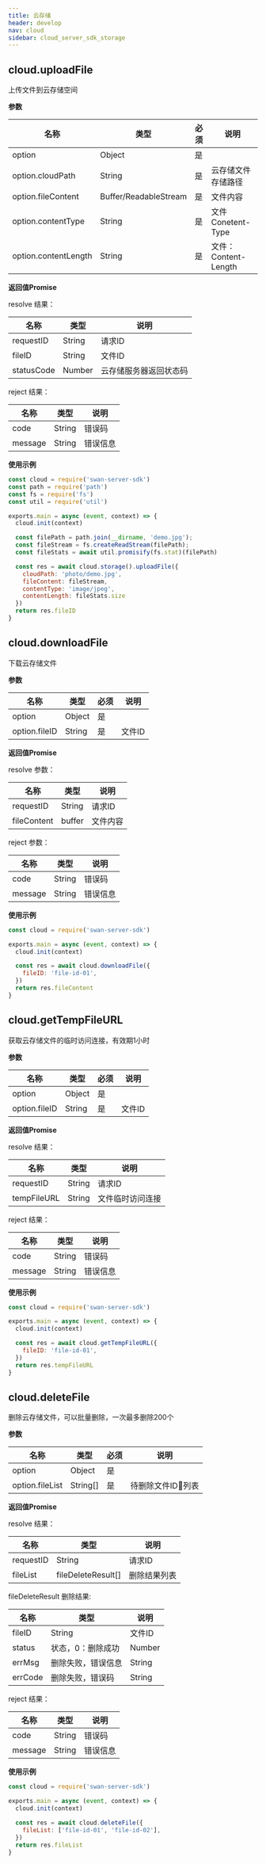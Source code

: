 ```yaml
---
title: 云存储
header: develop
nav: cloud
sidebar: cloud_server_sdk_storage
---
```


## cloud.uploadFile
上传文件到云存储空间


**参数**

|名称|类型|必须|说明|
|---|---|---|---|
|option|Object|是||
|option.cloudPath|String|是|云存储文件存储路径|
|option.fileContent|Buffer/ReadableStream|是|文件内容|
|option.contentType|String|是|文件 Conetent-Type|
|option.contentLength|String|是|文件：Content-Length|


**返回值Promise**

resolve 结果：

|名称|类型|说明|
|---|---|---|
|requestID|String|请求ID|
|fileID|String|文件ID|
|statusCode|Number|云存储服务器返回状态码|

reject 结果：

|名称|类型|说明|
|---|---|---|
|code|String|错误码|
|message|String|错误信息|


**使用示例**
``` js
const cloud = require('swan-server-sdk')
const path = require('path')
const fs = require('fs')
const util = require('util')

exports.main = async (event, context) => {
  cloud.init(context)

  const filePath = path.join(__dirname, 'demo.jpg');
  const fileStream = fs.createReadStream(filePath);
  const fileStats = await util.promisify(fs.stat)(filePath)

  const res = await cloud.storage().uploadFile({
    cloudPath: 'photo/demo.jpg',
    fileContent: fileStream,
    contentType: 'image/jpeg',
    contentLength: fileStats.size
  })
  return res.fileID
}
```


## cloud.downloadFile
下载云存储文件


**参数**

|名称|类型|必须|说明|
|---|---|---|---|
|option|Object|是||
|option.fileID|String|是|文件ID|


**返回值Promise**

resolve 参数：

|名称|类型|说明|
|---|---|---|
|requestID|String|请求ID|
|fileContent|buffer|文件内容|

reject 参数：

|名称|类型|说明|
|---|---|---|
|code|String|错误码|
|message|String|错误信息|


**使用示例**
``` js
const cloud = require('swan-server-sdk')

exports.main = async (event, context) => {
  cloud.init(context)

  const res = await cloud.downloadFile({
    fileID: 'file-id-01',
  })
  return res.fileContent
}

```

## cloud.getTempFileURL
获取云存储文件的临时访问连接，有效期1小时

**参数**

|名称|类型|必须|说明|
|---|---|---|---|
|option|Object|是||
|option.fileID|String|是|文件ID|


**返回值Promise**

resolve 结果：

|名称|类型|说明|
|---|---|---|
|requestID|String|请求ID|
|tempFileURL|String|文件临时访问连接|

reject 结果：

|名称|类型|说明|
|---|---|---|
|code|String|错误码|
|message|String|错误信息|


**使用示例**
``` js
const cloud = require('swan-server-sdk')

exports.main = async (event, context) => {
  cloud.init(context)

  const res = await cloud.getTempFileURL({
    fileID: 'file-id-01',
  })
  return res.tempFileURL
}
```



## cloud.deleteFile
删除云存储文件，可以批量删除，一次最多删除200个


**参数**

|名称|类型|必须|说明|
|---|---|---|---|
|option|Object|是||
|option.fileList|String[]|是|待删除文件ID列表|


**返回值Promise**

resolve 结果：

|名称|类型|说明|
|---|---|---|
|requestID|String|请求ID|
|fileList|fileDeleteResult[]|删除结果列表|

fileDeleteResult 删除结果:

|名称|类型|说明|
|---|---|---|
|fileID|String|文件ID|
|status|状态，0：删除成功|Number|
|errMsg|删除失败，错误信息|String|
|errCode|删除失败，错误码|String|

reject 结果：

|名称|类型|说明|
|---|---|---|
|code|String|错误码|
|message|String|错误信息|


**使用示例**
``` js
const cloud = require('swan-server-sdk')

exports.main = async (event, context) => {
  cloud.init(context)

  const res = await cloud.deleteFile({
    fileList: ['file-id-01', 'file-id-02'],
  })
  return res.fileList
}
```
